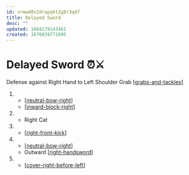 ```yaml
---
id: xrmwd0v2drapqkt2g8r3q47
title: Delayed Sword
desc: ""
updated: 1684179143461
created: 1676839771995
---
```


# Delayed Sword ⏰⚔️

Defense against Right Hand to Left Shoulder Grab
[[grabs-and-tackles]]

1.  - [[neutral-bow-right]]
    - [[inward-block-right]]
2.  - Right Cat
3.  - [[right-front-kick]]
4.  - [[neutral-bow-right]]
    - Outward [[right-handsword]]
5.  - [[cover-right-before-left]]

[//begin]: # "Autogenerated link references for markdown compatibility"
[grabs-and-tackles]: ../web-of-knowledge/grabs-and-tackles.md "Grabs and Tackles 🤝"
[neutral-bow-right]: ../single-techniques/neutral-bow-right.md "Right Neutral Bow"
[inward-block-right]: ../single-techniques/inward-block-right.md "Right Inward Block"
[right-front-kick]: ../single-techniques/right-front-kick.md "Right Front Kick"
[right-handsword]: ../single-techniques/right-handsword.md "Right Handsword ➡️🤚"
[cover-right-before-left]: ../single-techniques/cover-right-before-left.md "Cover Right before Left"
[//end]: # "Autogenerated link references"
